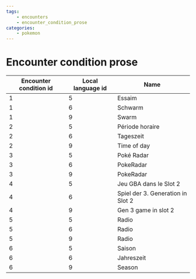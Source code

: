 ```yaml
---
tags:
    - encounters
    - encounter_condition_prose
categories:
    - pokemon
---
```


# Encounter condition prose

| **Encounter condition id** | **Local language id** |         **Name**          |
|----------------------------|-----------------------|---------------------------|
| 1                      | 5                 | Essaim                            |
| 1                      | 6                 | Schwarm                           |
| 1                      | 9                 | Swarm                             |
| 2                      | 5                 | Période horaire                   |
| 2                      | 6                 | Tageszeit                         |
| 2                      | 9                 | Time of day                       |
| 3                      | 5                 | Poké Radar                        |
| 3                      | 6                 | PokeRadar                         |
| 3                      | 9                 | PokeRadar                         |
| 4                      | 5                 | Jeu GBA dans le Slot 2            |
| 4                      | 6                 | Spiel der 3. Generation in Slot 2 |
| 4                      | 9                 | Gen 3 game in slot 2              |
| 5                      | 5                 | Radio                             |
| 5                      | 6                 | Radio                             |
| 5                      | 9                 | Radio                             |
| 6                      | 5                 | Saison                            |
| 6                      | 6                 | Jahreszeit                        |
| 6                      | 9                 | Season                            |
